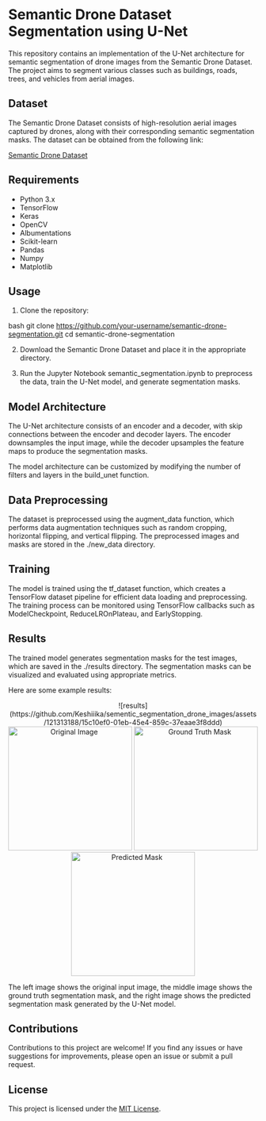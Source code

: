 # Semantic Drone Dataset Segmentation using U-Net

This repository contains an implementation of the U-Net architecture for semantic segmentation of drone images from the Semantic Drone Dataset. The project aims to segment various classes such as buildings, roads, trees, and vehicles from aerial images.

## Dataset

The Semantic Drone Dataset consists of high-resolution aerial images captured by drones, along with their corresponding semantic segmentation masks. The dataset can be obtained from the following link:

[Semantic Drone Dataset](https://www.kaggle.com/datasets/bulentsiyah/semantic-drone-dataset)

## Requirements

- Python 3.x
- TensorFlow
- Keras
- OpenCV
- Albumentations
- Scikit-learn
- Pandas
- Numpy
- Matplotlib

## Usage

1. Clone the repository:

bash
git clone https://github.com/your-username/semantic-drone-segmentation.git
cd semantic-drone-segmentation


2. Download the Semantic Drone Dataset and place it in the appropriate directory.

3. Run the Jupyter Notebook semantic_segmentation.ipynb to preprocess the data, train the U-Net model, and generate segmentation masks.

## Model Architecture

The U-Net architecture consists of an encoder and a decoder, with skip connections between the encoder and decoder layers. The encoder downsamples the input image, while the decoder upsamples the feature maps to produce the segmentation masks.

The model architecture can be customized by modifying the number of filters and layers in the build_unet function.

## Data Preprocessing

The dataset is preprocessed using the augment_data function, which performs data augmentation techniques such as random cropping, horizontal flipping, and vertical flipping. The preprocessed images and masks are stored in the ./new_data directory.

## Training

The model is trained using the tf_dataset function, which creates a TensorFlow dataset pipeline for efficient data loading and preprocessing. The training process can be monitored using TensorFlow callbacks such as ModelCheckpoint, ReduceLROnPlateau, and EarlyStopping.

## Results

The trained model generates segmentation masks for the test images, which are saved in the ./results directory. The segmentation masks can be visualized and evaluated using appropriate metrics.

Here are some example results:

<p align="center">
  ![results](https://github.com/Keshiiika/sementic_segmentation_drone_images/assets/121313188/15c10ef0-01eb-45e4-859c-37eaae3f8ddd)

  <img src="path/to/original_image.png" alt="Original Image" width="250">
  <img src="path/to/ground_truth_mask.png" alt="Ground Truth Mask" width="250">
  <img src="path/to/predicted_mask.png" alt="Predicted Mask" width="250">
</p>

The left image shows the original input image, the middle image shows the ground truth segmentation mask, and the right image shows the predicted segmentation mask generated by the U-Net model.

## Contributions

Contributions to this project are welcome! If you find any issues or have suggestions for improvements, please open an issue or submit a pull request.

## License

This project is licensed under the [MIT License](LICENSE).
